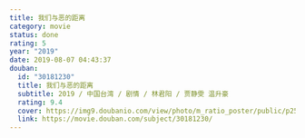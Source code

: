```yaml
---
title: 我们与恶的距离
category: movie
status: done
rating: 5
year: "2019"
date: 2019-08-07 04:43:37
douban:
  id: "30181230"
  title: 我们与恶的距离
  subtitle: 2019 / 中国台湾 / 剧情 / 林君阳 / 贾静雯 温升豪
  rating: 9.4
  cover: https://img9.doubanio.com/view/photo/m_ratio_poster/public/p2554916825.jpg
  link: https://movie.douban.com/subject/30181230/
---
```


